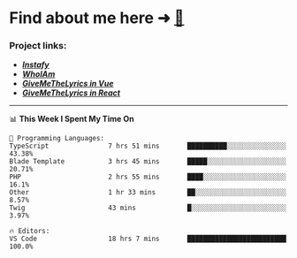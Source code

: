 # Find about me here ➜ [🧑](https://pauabella.dev)

### Project links:
- ***[Instafy](https://instafy.me)***
- ***[WhoIAm](https://pauabella.dev)***
- ***[GiveMeTheLyrics in Vue](https://lyrics.pauabella.dev)***
- ***[GiveMeTheLyrics in React](https://pauabella.dev/GiveMeTheLyrics)***

---
<!--START_SECTION:waka-->
📊 **This Week I Spent My Time On** 

```text
💬 Programming Languages: 
TypeScript               7 hrs 51 mins       ██████████░░░░░░░░░░░░░░░   43.38% 
Blade Template           3 hrs 45 mins       █████░░░░░░░░░░░░░░░░░░░░   20.71% 
PHP                      2 hrs 55 mins       ████░░░░░░░░░░░░░░░░░░░░░   16.1% 
Other                    1 hr 33 mins        ██░░░░░░░░░░░░░░░░░░░░░░░   8.57% 
Twig                     43 mins             █░░░░░░░░░░░░░░░░░░░░░░░░   3.97%

🔥 Editors: 
VS Code                  18 hrs 7 mins       █████████████████████████   100.0%

```


<!--END_SECTION:waka-->
